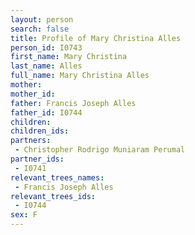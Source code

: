```yaml
---
layout: person
search: false
title: Profile of Mary Christina Alles
person_id: I0743
first_name: Mary Christina
last_name: Alles
full_name: Mary Christina Alles
mother: 
mother_id: 
father: Francis Joseph Alles
father_id: I0744
children:
children_ids:
partners:
 - Christopher Rodrigo Muniaram Perumal
partner_ids:
 - I0741
relevant_trees_names:
 - Francis Joseph Alles
relevant_trees_ids:
 - I0744
sex: F
---
```


